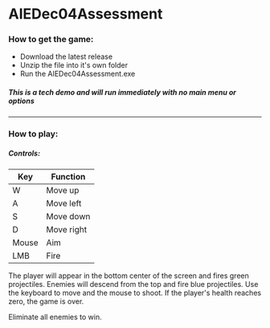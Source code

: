 # AIEDec04Assessment

### How to get the game:
- Download the latest release
- Unzip the file into it's own folder
- Run the AIEDec04Assessment.exe

##### This is a tech demo and will run immediately with no main menu or options
___
### How to play:
##### Controls:

Key   | Function
------|------
W     | Move up
A     | Move left
S     | Move down
D     | Move right
Mouse | Aim
LMB   | Fire

The player will appear in the bottom center of the screen and fires green projectiles.
Enemies will descend from the top and fire blue projectiles.
Use the keyboard to move and the mouse to shoot.
If the player's health reaches zero, the game is over.

Eliminate all enemies to win.